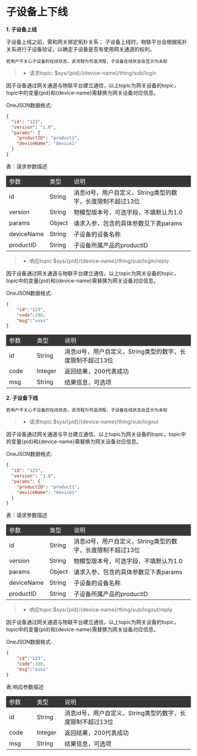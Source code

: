 # 子设备上下线

**1. 子设备上线**

子设备上线之前，需和网关绑定拓扑关系；
子设备上线时，物联平台会根据拓扑关系进行子设备验证，以确定子设备是否有使用网关通道的权利。
````
若用户不关心子设备的在线状态，该流程为可选流程，子设备在线状态会显示为未知
````

>- 请求topic: $sys/{pid}/{device-name}/thing/sub/login

因子设备通过网关通道与物联平台建立通信，以上topic为网关设备的topic，topic中的变量{pid}和{device-name}需替换为网关设备对应信息。

OneJSON数据格式:

````json
{
  "id": "123",
  "version": "1.0",
  "params": {
    "productID": "product1",
    "deviceName": "device1"
  }
}
````

表：请求参数描述

<table>
<tr style="background-color:#363636; color:#F0FFF0;"><td width="15%">参数</td><td>类型</td><td width="70%">说明</td></tr>
<tr><td>id</td><td>String</td><td>消息id号，用户自定义，String类型的数字，长度限制不超过13位</td></tr>
<tr><td>version</td><td>String</td><td>物模型版本号，可选字段，不填默认为1.0</td></tr>
<tr><td>params</td><td>Object</td><td>请求入参，包含的具体参数见下表params</td></tr>
<tr><td>deviceName</td><td>String</td><td>子设备的设备名称</td></tr>
<tr><td>productID</td><td> String</td><td>子设备所属产品的productID</td></tr>
</table>

>- 响应topic:$sys/{pid}/{device-name}/thing/sub/login/reply

因子设备通过网关通道与物联平台建立通信，以上topic为网关设备的topic，topic中的变量{pid}和{device-name}需替换为网关设备对应信息。

OneJSON数据格式:

````json
{
    "id":"123",
    "code":200,
    "msg":"xxxx"
}
````

<table>
<tr style="background-color:#363636; color:#F0FFF0;"><td width="15%">参数</td><td>类型</td><td width="70%">说明</td></tr>
<tr><td>id</td><td>String</td><td>消息id号，用户自定义，String类型的数字，长度限制不超过13位</td></tr>
<tr><td>code</td><td>Integer</td><td>返回结果，200代表成功</td></tr>
<tr><td>msg</td><td>String</td><td>结果信息，可选项</td></tr>
</table>

**2. 子设备下线**

````
若用户不关心子设备的在线状态，该流程为可选流程，子设备在线状态会显示为未知  
````

>- 请求topic:$sys/{pid}/{device-name}/thing/sub/logout

因子设备通过网关通道与平台建立通信，以上topic为网关设备的topic，topic中的变量{pid}和{device-name}需替换为网关设备对应信息。

OneJSON数据格式:

````json
{
  "id": "123",
  "version": "1.0",
  "params": {
    "productID": "product1",
    "deviceName": "device1"
  }
}
````

表：请求参数描述

<table>
<tr style="background-color:#363636; color:#F0FFF0;"><td width="15%">参数</td><td>类型</td><td width="70%">说明</td></tr>
<tr><td>id</td><td>String</td><td>消息id号，用户自定义，String类型的数字，长度限制不超过13位</td></tr>
<tr><td>version</td><td>String</td><td>物模型版本号，可选字段，不填默认为1.0</td></tr>
<tr><td>params</td><td>Object</td><td>请求入参，包含的具体参数见下表params</td></tr>
<tr><td>deviceName</td><td>String</td><td>子设备的设备名称</td></tr>
<tr><td>productID</td><td> String</td><td>子设备所属产品的productID</td></tr>
</table>

>- 响应topic:$sys/{pid}/{device-name}/thing/sub/logout/reply
    
因子设备通过网关通道与物联平台建立通信，以上topic为网关设备的topic，topic中的变量{pid}和{device-name}需替换为网关设备对应信息。

OneJSON数据格式:

````json
{
    "id":"123",
    "code":200,
    "msg":"xxxx"
}
````

表:响应参数描述

<table>
<tr style="background-color:#363636; color:#F0FFF0;"><td width="15%">参数</td><td>类型</td><td width="70%">说明</td></tr>
<tr><td>id</td><td>String</td><td>消息id号，用户自定义，String类型的数字，长度限制不超过13位</td></tr>
<tr><td>code</td><td>Integer</td><td>返回结果，200代表成功</td></tr>
<tr><td>msg</td><td>String</td><td>结果信息，可选项</td></tr>
</table>